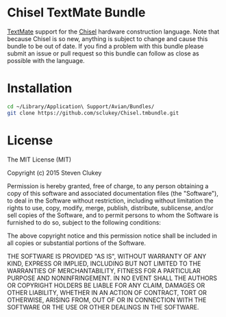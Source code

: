 # Chisel TextMate Bundle

[TextMate](http://macromates.com/) support for the [Chisel](https://chisel.eecs.berkeley.edu) hardware construction language. Note that because Chisel is so new, anything is subject to change and cause this bundle to be out of date. If you find a problem with this bundle please submit an issue or pull request so this bundle can follow as close as possible with the language.

# Installation

```sh
cd ~/Library/Application\ Support/Avian/Bundles/
git clone https://github.com/sclukey/Chisel.tmbundle.git
```

# License

The MIT License (MIT)

Copyright (c) 2015 Steven Clukey

Permission is hereby granted, free of charge, to any person obtaining a copy
of this software and associated documentation files (the "Software"), to deal
in the Software without restriction, including without limitation the rights
to use, copy, modify, merge, publish, distribute, sublicense, and/or sell
copies of the Software, and to permit persons to whom the Software is
furnished to do so, subject to the following conditions:

The above copyright notice and this permission notice shall be included in
all copies or substantial portions of the Software.

THE SOFTWARE IS PROVIDED "AS IS", WITHOUT WARRANTY OF ANY KIND, EXPRESS OR
IMPLIED, INCLUDING BUT NOT LIMITED TO THE WARRANTIES OF MERCHANTABILITY,
FITNESS FOR A PARTICULAR PURPOSE AND NONINFRINGEMENT. IN NO EVENT SHALL THE
AUTHORS OR COPYRIGHT HOLDERS BE LIABLE FOR ANY CLAIM, DAMAGES OR OTHER
LIABILITY, WHETHER IN AN ACTION OF CONTRACT, TORT OR OTHERWISE, ARISING FROM,
OUT OF OR IN CONNECTION WITH THE SOFTWARE OR THE USE OR OTHER DEALINGS IN
THE SOFTWARE.
